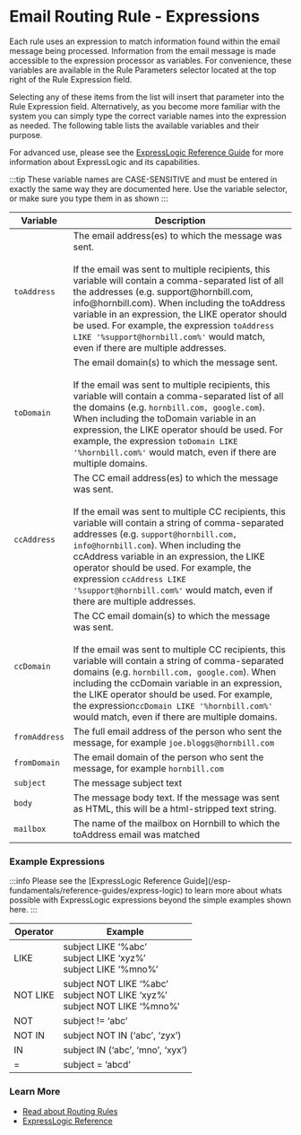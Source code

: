 <h1>Email Routing Rule - Expressions</h1>

Each rule uses an expression to match information found within the email message being processed. Information from the email message is made accessible to the expression processor as variables. For convenience, these variables are available in the Rule Parameters selector located at the top right of the Rule Expression field.

Selecting any of these items from the list will insert that parameter into the Rule Expression field. Alternatively, as you become more familiar with the system you can simply type the correct variable names into the expression as needed. The following table lists the available variables and their purpose.

For advanced use, please see the [ExpressLogic Reference Guide](/esp-fundamentals/reference-guides/express-logic) for more information about ExpressLogic and its capabilities. 

:::tip
These variable names are CASE-SENSITIVE and must be entered in exactly the same way they are documented here.  Use the variable selector, or make sure you type them in as shown
:::

<table class="doc-pretty-table">
    <thead>
        <tr>
            <th noWrap>Variable</th>
            <th>Description</th>
        </tr>
    </thead>
    <tbody>
        <tr>
            <td noWrap><code>toAddress</code></td>
            <td>The email address(es) to which the message was sent.<br><br>If the email was sent to multiple
                recipients, this variable will contain a comma-separated list of all the addresses (e.g.
                support@hornbill.com, info@hornbill.com). When including the toAddress variable in an expression, the
                LIKE operator should be used. For example, the expression
                <code>toAddress LIKE '%support@hornbill.com%'</code> would match, even if there are multiple addresses.
            </td>
        </tr>
        <tr>
            <td noWrap><code>toDomain</code></td>
            <td>The email domain(s) to which the message sent.<br><br>If the email was sent to multiple recipients, this
                variable will contain a comma-separated list of all the domains (e.g.
                <code>hornbill.com, google.com</code>). When including the toDomain variable in an expression, the LIKE
                operator should be used. For example, the expression <code>toDomain LIKE '%hornbill.com%'</code> would
                match, even if there are multiple domains.</td>
        </tr>
        <tr>
            <td noWrap><code>ccAddress</code></td>
            <td>The CC email address(es) to which the message was sent.<br><br>If the email was sent to multiple CC
                recipients, this variable will contain a string of comma-separated addresses (e.g.
                <code>support@hornbill.com, info@hornbill.com</code>). When including the ccAddress variable in an
                expression, the LIKE operator should be used. For example, the expression
                <code>ccAddress LIKE '%support@hornbill.com%'</code> would match, even if there are multiple addresses.
            </td>
        </tr>
        <tr>
            <td noWrap><code>ccDomain</code></td>
            <td>The CC email domain(s) to which the message was sent.<br><br> If the email was sent to multiple CC
                recipients, this variable will contain a string of comma-separated domains (e.g.
                <code>hornbill.com, google.com</code>). When including the ccDomain variable in an expression, the LIKE
                operator should be used. For example, the expression<code>ccDomain LIKE '%hornbill.com%'</code> would
                match, even if there are multiple domains.</td>
        </tr>
        <tr>
            <td noWrap><code>fromAddress</code></td>
            <td>The full email address of the person who sent the message, for example
                <code>joe.bloggs@hornbill.com</code></td>
        </tr>
        <tr>
            <td noWrap><code>fromDomain</code></td>
            <td>The email domain of the person who sent the message, for example <code>hornbill.com</code></td>
        </tr>
        <tr>
            <td noWrap><code>subject</code></td>
            <td>The message subject text</td>
        </tr>
        <tr>
            <td noWrap><code>body</code></td>
            <td>The message body text. If the message was sent as HTML, this will be a html-stripped text string.</td>
        </tr>
        <tr>
            <td noWrap><code>mailbox</code></td>
            <td>The name of the mailbox on Hornbill to which the toAddress email was matched</td>
        </tr>
    </tbody>
</table>

<h3>Example Expressions</h3>
:::info
Please see the [ExpressLogic Reference Guide](/esp-fundamentals/reference-guides/express-logic) to learn more about whats possible with ExpressLogic expressions beyond the simple examples shown here. 
:::

<table class="doc-pretty-table">
    <thead>
        <tr>
            <th>Operator</th>
            <th>Example</th>
        </tr>
    </thead>
    <tbody>
        <tr>
            <td>LIKE</td>
            <td>subject LIKE ‘%abc’<br>subject LIKE ‘xyz%’<br>subject LIKE ‘%mno%’</td>
        </tr>
        <tr>
            <td>NOT LIKE</td>
            <td>subject NOT LIKE ‘%abc’<br>subject NOT LIKE ‘xyz%’<br>subject NOT LIKE ‘%mno%’</td>
        </tr>
        <tr>
            <td>NOT</td>
            <td>subject != ‘abc’</td>
        </tr>
        <tr>
            <td>NOT IN</td>
            <td>subject NOT IN (‘abc’, ‘zyx’)</td>
        </tr>
        <tr>
            <td>IN</td>
            <td>subject IN (‘abc’, ‘mno’, ‘xyx’)</td>
        </tr>
        <tr>
            <td>=</td>
            <td>subject = ‘abcd’</td>
        </tr>
    </tbody>
</table>

<h3>Learn More</h3>

<ul>
    <li><a href="https://docs.hornbill.com/esp-config/email/routing-rules" target="_blank">Read about Routing
            Rules</a></a></li>
    <li><a href="https://docs.hornbill.com/esp-fundamentals/reference-guides/express-logic" target="_blank">ExpressLogic
            Reference</a></a></li>
</ul>